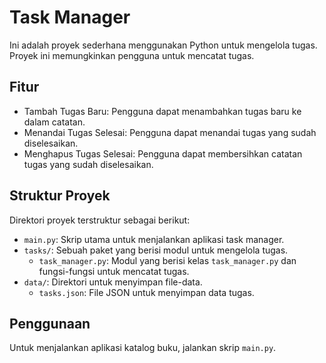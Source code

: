 # Task Manager

Ini adalah proyek sederhana menggunakan Python untuk mengelola tugas. Proyek ini memungkinkan pengguna untuk mencatat tugas.

## Fitur

- Tambah Tugas Baru: Pengguna dapat menambahkan tugas baru ke dalam catatan.
- Menandai Tugas Selesai: Pengguna dapat menandai tugas yang sudah diselesaikan.
- Menghapus Tugas Selesai: Pengguna dapat membersihkan catatan tugas yang sudah diselesaikan.

## Struktur Proyek

Direktori proyek terstruktur sebagai berikut:

- `main.py`: Skrip utama untuk menjalankan aplikasi task manager.
- `tasks/`: Sebuah paket yang berisi modul untuk mengelola tugas.
  - `task_manager.py`: Modul yang berisi kelas `task_manager.py` dan fungsi-fungsi untuk mencatat tugas.
- `data/`: Direktori untuk menyimpan file-data.
  - `tasks.json`: File JSON untuk menyimpan data tugas.

## Penggunaan

Untuk menjalankan aplikasi katalog buku, jalankan skrip `main.py`.
